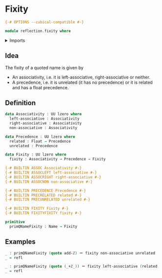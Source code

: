 # Fixity

```agda
{-# OPTIONS --cubical-compatible #-}

module reflection.fixity where
```

<details><summary>Imports</summary>

```agda
open import elementary-number-theory.addition-integers

open import foundation.identity-types
open import foundation.universe-levels

open import primitives.floats

open import reflection.names
```

</details>

## Idea

The fixity of a quoted name is given by

- An associativity, i.e. it is left-associative, right-associative or neither.
- A precedence, i.e. it is unrelated (it has no precedence) or it is related and
  has a float precedence.

## Definition

```agda
data Associativity : UU lzero where
  left-associative : Associativity
  right-associative : Associativity
  non-associative : Associativity

data Precedence : UU lzero where
  related : Float → Precedence
  unrelated : Precedence

data Fixity : UU lzero where
  fixity : Associativity → Precedence → Fixity

{-# BUILTIN ASSOC Associativity #-}
{-# BUILTIN ASSOCLEFT left-associative #-}
{-# BUILTIN ASSOCRIGHT right-associative #-}
{-# BUILTIN ASSOCNON non-associative #-}

{-# BUILTIN PRECEDENCE Precedence #-}
{-# BUILTIN PRECRELATED related #-}
{-# BUILTIN PRECUNRELATED unrelated #-}

{-# BUILTIN FIXITY Fixity #-}
{-# BUILTIN FIXITYFIXITY fixity #-}

primitive
  primQNameFixity : Name → Fixity
```

## Examples

```agda
_ : primQNameFixity (quote add-ℤ) ＝ fixity non-associative unrelated
_ = refl

_ : primQNameFixity (quote (_+ℤ_)) ＝ fixity left-associative (related 35.0)
_ = refl
```
